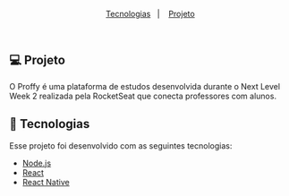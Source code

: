 <p align="center">
  <a href="#tecnologias">Tecnologias</a>&nbsp;&nbsp;&nbsp;|&nbsp;&nbsp;&nbsp;
  <a href="#projeto">Projeto</a>
</p>

<br>

## 💻 Projeto

O Proffy é uma plataforma de estudos desenvolvida durante o Next Level Week 2 realizada pela RocketSeat que conecta professores com alunos.

## 🚀 Tecnologias

Esse projeto foi desenvolvido com as seguintes tecnologias:

- [Node.js](https://nodejs.org/en/)
- [React](https://reactjs.org)
- [React Native](https://facebook.github.io/react-native/)
